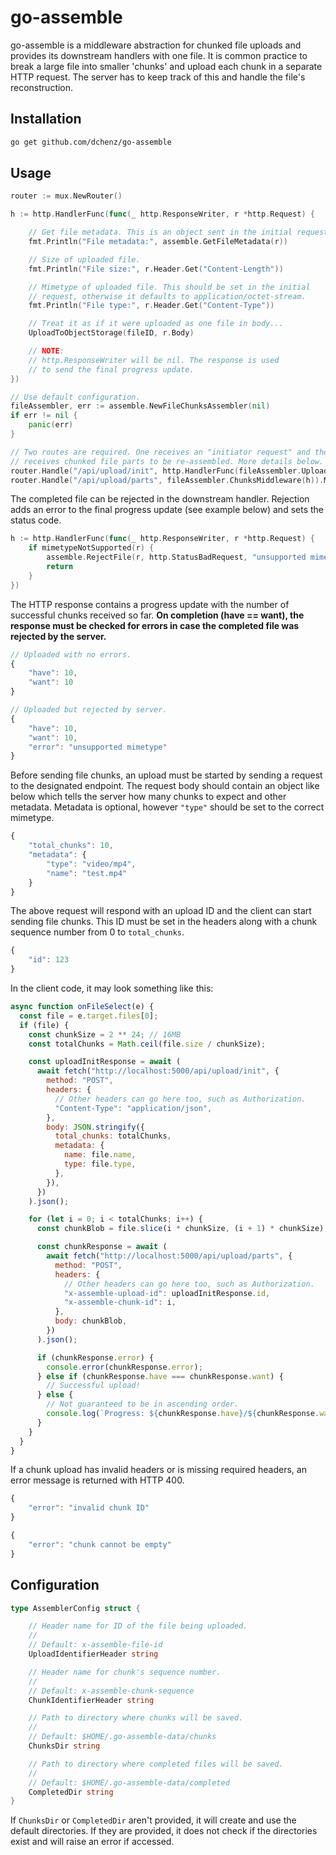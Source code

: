 # go-assemble

go-assemble is a middleware abstraction for chunked file uploads and provides its downstream handlers with one file. It is common practice to break a large file into smaller 'chunks' and upload each chunk in a separate HTTP request. The server has to keep track of this and handle the file's reconstruction.

## Installation

```sh
go get github.com/dchenz/go-assemble
```

## Usage

```go
router := mux.NewRouter()

h := http.HandlerFunc(func(_ http.ResponseWriter, r *http.Request) {

    // Get file metadata. This is an object sent in the initial request.
    fmt.Println("File metadata:", assemble.GetFileMetadata(r))

    // Size of uploaded file.
    fmt.Println("File size:", r.Header.Get("Content-Length"))

    // Mimetype of uploaded file. This should be set in the initial
    // request, otherwise it defaults to application/octet-stream.
    fmt.Println("File type:", r.Header.Get("Content-Type"))

    // Treat it as if it were uploaded as one file in body...
    UploadToObjectStorage(fileID, r.Body)

    // NOTE:
    // http.ResponseWriter will be nil. The response is used
    // to send the final progress update.
})

// Use default configuration.
fileAssembler, err := assemble.NewFileChunksAssembler(nil)
if err != nil {
    panic(err)
}

// Two routes are required. One receives an "initiator request" and the other
// receives chunked file parts to be re-assembled. More details below.
router.Handle("/api/upload/init", http.HandlerFunc(fileAssembler.UploadStartHandler)).Methods("POST")
router.Handle("/api/upload/parts", fileAssembler.ChunksMiddleware(h)).Methods("POST")
```

The completed file can be rejected in the downstream handler. Rejection adds an error to the final progress update (see example below) and sets the status code.

```go
h := http.HandlerFunc(func(_ http.ResponseWriter, r *http.Request) {
    if mimetypeNotSupported(r) {
        assemble.RejectFile(r, http.StatusBadRequest, "unsupported mimetype")
        return
    }
})
```

The HTTP response contains a progress update with the number of successful chunks received so far. **On completion (have == want), the response must be checked for errors in case the completed file was rejected by the server.**

```js
// Uploaded with no errors.
{
    "have": 10,
    "want": 10
}

// Uploaded but rejected by server.
{
    "have": 10,
    "want": 10,
    "error": "unsupported mimetype"
}
```

Before sending file chunks, an upload must be started by sending a request to the designated endpoint. The request body should contain an object like below which tells the server how many chunks to expect and other metadata. Metadata is optional, however ``"type"`` should be set to the correct mimetype.

```js
{
    "total_chunks": 10,
    "metadata": {
        "type": "video/mp4",
        "name": "test.mp4"
    }
}

```

The above request will respond with an upload ID and the client can start sending file chunks. This ID must be set in the headers along with a chunk sequence number from 0 to ``total_chunks``.

```js
{
    "id": 123
}
```

In the client code, it may look something like this:

```js
async function onFileSelect(e) {
  const file = e.target.files[0];
  if (file) {
    const chunkSize = 2 ** 24; // 16MB
    const totalChunks = Math.ceil(file.size / chunkSize);

    const uploadInitResponse = await (
      await fetch("http://localhost:5000/api/upload/init", {
        method: "POST",
        headers: {
          // Other headers can go here too, such as Authorization.
          "Content-Type": "application/json",
        },
        body: JSON.stringify({
          total_chunks: totalChunks,
          metadata: {
            name: file.name,
            type: file.type,
          },
        }),
      })
    ).json();

    for (let i = 0; i < totalChunks; i++) {
      const chunkBlob = file.slice(i * chunkSize, (i + 1) * chunkSize);

      const chunkResponse = await (
        await fetch("http://localhost:5000/api/upload/parts", {
          method: "POST",
          headers: {
            // Other headers can go here too, such as Authorization.
            "x-assemble-upload-id": uploadInitResponse.id,
            "x-assemble-chunk-id": i,
          },
          body: chunkBlob,
        })
      ).json();

      if (chunkResponse.error) {
        console.error(chunkResponse.error);
      } else if (chunkResponse.have === chunkResponse.want) {
        // Successful upload!
      } else {
        // Not guaranteed to be in ascending order.
        console.log(`Progress: ${chunkResponse.have}/${chunkResponse.want}`);
      }
    }
  }
}
```

If a chunk upload has invalid headers or is missing required headers, an error message is returned with HTTP 400.

```js
{
    "error": "invalid chunk ID"
}

{
    "error": "chunk cannot be empty"
}
```

## Configuration

```go
type AssemblerConfig struct {

    // Header name for ID of the file being uploaded.
    //
    // Default: x-assemble-file-id
    UploadIdentifierHeader string

    // Header name for chunk's sequence number.
    //
    // Default: x-assemble-chunk-sequence
    ChunkIdentifierHeader string

    // Path to directory where chunks will be saved.
    //
    // Default: $HOME/.go-assemble-data/chunks
    ChunksDir string

    // Path to directory where completed files will be saved.
    //
    // Default: $HOME/.go-assemble-data/completed
    CompletedDir string
}
```

If ``ChunksDir`` or ``CompletedDir`` aren't provided, it will create and use the default directories. If they are provided, it does not check if the directories exist and will raise an error if accessed.